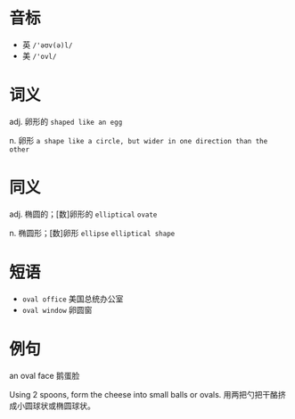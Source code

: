 # 音标

- 英 `/'əʊv(ə)l/`
- 美 `/'ovl/`

# 词义

adj. 卵形的
`shaped like an egg`

n. 卵形
`a shape like a circle, but wider in one direction than the other`

# 同义

adj. 椭圆的；[数]卵形的
`elliptical` `ovate`

n. 椭圆形；[数]卵形
`ellipse` `elliptical shape`

# 短语

- `oval office` 美国总统办公室
- `oval window` 卵圆窗

# 例句

an oval face
鹅蛋脸

Using 2 spoons, form the cheese into small balls or ovals.
用两把勺把干酪挤成小圆球状或椭圆球状。


